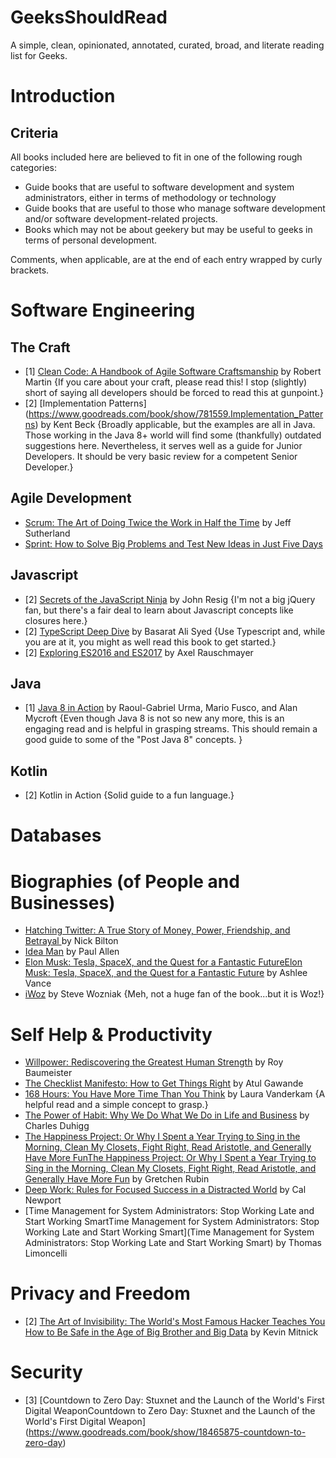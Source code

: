 # GeeksShouldRead
A simple, clean, opinionated, annotated, curated, broad, and literate reading list for Geeks. 

Introduction
============

Criteria
--------

All books included here are believed to fit in one of the following rough categories:

* Guide books that are useful to software development and system administrators, either in terms of methodology or technology
* Guide books that are useful to those who manage software development and/or software development-related projects.
* Books which may not be about geekery but may be useful to geeks in terms of personal development.


Comments, when applicable, are at the end of each entry wrapped by curly brackets.

Software Engineering
====================

The Craft
---------

* [1] [Clean Code: A Handbook of Agile Software Craftsmanship](https://www.goodreads.com/book/show/3735293-clean-code) by Robert Martin {If you care about your craft, please read this! I stop (slightly) short of saying all developers should be forced to read this at gunpoint.}
* [2] [Implementation Patterns] (https://www.goodreads.com/book/show/781559.Implementation_Patterns) by Kent Beck {Broadly applicable, but the examples are all in Java. Those working in the Java 8+ world will find some (thankfully) outdated suggestions here.  Nevertheless, it serves well as a guide for Junior Developers. It should be very basic review for a competent Senior Developer.}

Agile Development
-----------------

* [Scrum: The Art of Doing Twice the Work in Half the Time](https://www.goodreads.com/book/show/19288230-scrum) by Jeff Sutherland
* [Sprint: How to Solve Big Problems and Test New Ideas in Just Five Days](https://www.goodreads.com/book/show/25814544-sprint)

Javascript
----------

* [2] [Secrets of the JavaScript Ninja](https://www.goodreads.com/book/show/4373732-secrets-of-the-javascript-ninja) by John Resig {I'm not a big jQuery fan, but there's a fair deal to learn about Javascript concepts like closures here.}
* [2] [TypeScript Deep Dive](https://www.goodreads.com/book/show/29634529-typescript-deep-dive?from_search=true) by Basarat Ali Syed {Use Typescript and, while you are at it, you might as well read this book to get started.}
* [2] [Exploring ES2016 and ES2017](https://www.goodreads.com/book/show/32727150-exploring-es2016-and-es2017) by Axel Rauschmayer

Java
----
	
* [1] [Java 8 in Action](https://www.goodreads.com/book/show/20534354-java-8-in-action?ac=1&from_search=true) by  Raoul-Gabriel Urma, Mario Fusco, and Alan Mycroft {Even though Java 8 is not so new any more, this is an engaging read and is helpful in grasping streams. This should remain a good guide to some of the "Post Java 8" concepts. }


Kotlin
------

* [2] Kotlin in Action {Solid guide to a fun language.}


Databases
=========

Biographies (of People and Businesses)
======================================

* [Hatching Twitter: A True Story of Money, Power, Friendship, and Betrayal ](https://www.goodreads.com/book/show/18656827-hatching-twitter) by Nick Bilton
* [Idea Man](https://www.goodreads.com/book/show/10139649-idea-man) by Paul Allen 
* [Elon Musk: Tesla, SpaceX, and the Quest for a Fantastic FutureElon Musk: Tesla, SpaceX, and the Quest for a Fantastic Future](https://www.goodreads.com/book/show/22535480-elon-musk) by Ashlee Vance
* [iWoz](https://www.goodreads.com/book/show/5558.iWoz) by Steve Wozniak {Meh, not a huge fan of the book...but it is Woz!}

Self Help & Productivity
=========================

* [Willpower: Rediscovering the Greatest Human Strength](https://www.goodreads.com/book/show/11104933-willpower) by Roy Baumeister
* [The Checklist Manifesto: How to Get Things Right](https://www.goodreads.com/book/show/6667514-the-checklist-manifesto) by Atul Gawande
* [168 Hours: You Have More Time Than You Think](https://www.goodreads.com/book/show/7847359-168-hours) by Laura Vanderkam {A helpful read and a simple concept to grasp.}
* [The Power of Habit: Why We Do What We Do in Life and Business](https://www.goodreads.com/book/show/12609433-the-power-of-habit) by Charles Duhigg
* [The Happiness Project: Or Why I Spent a Year Trying to Sing in the Morning, Clean My Closets, Fight Right, Read Aristotle, and Generally Have More FunThe Happiness Project: Or Why I Spent a Year Trying to Sing in the Morning, Clean My Closets, Fight Right, Read Aristotle, and Generally Have More Fun](https://www.goodreads.com/book/show/6398634-the-happiness-project) by Gretchen Rubin
* [Deep Work: Rules for Focused Success in a Distracted World](https://www.goodreads.com/book/show/25744928-deep-work) by Cal Newport
* [Time Management for System Administrators: Stop Working Late and Start Working SmartTime Management for System Administrators: Stop Working Late and Start Working Smart](Time Management for System Administrators: Stop Working Late and Start Working Smart) by Thomas Limoncelli

Privacy and Freedom
===================

* [2] [The Art of Invisibility: The World's Most Famous Hacker Teaches You How to Be Safe in the Age of Big Brother and Big Data](https://www.goodreads.com/book/show/30363785-the-art-of-invisibility) by Kevin Mitnick

Security
========

* [3] [Countdown to Zero Day: Stuxnet and the Launch of the World's First Digital WeaponCountdown to Zero Day: Stuxnet and the Launch of the World's First Digital Weapon] (https://www.goodreads.com/book/show/18465875-countdown-to-zero-day)